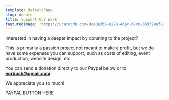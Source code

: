 ```yaml
---
template: DefaultPage
slug: donate
title: Support Our Work
featuredImage: 'https://ucarecdn.com/9ce0a3b6-e278-46ac-b7c0-659599ef29d6/'
---
```

Interested in having a deeper impact by donating to the project?

This is primarily a passion project not meant to make a profit, but we do have some expenses you can support, such as costs of editing, event production, website design, etc.

You can send a donation directly to our Paypal below or to **eorbuch@gmail.com**.

We appreciate you so much!



PAYPAL BUTTON HERE

